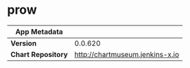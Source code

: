 # prow

|App Metadata||
|---|---|
| **Version** | 0.0.620 |
| **Chart Repository** | http://chartmuseum.jenkins-x.io |
